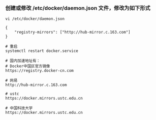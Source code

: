 ### 创建或修改 /etc/docker/daemon.json 文件，修改为如下形式
```shell script
vi /etc/docker/daemon.json

{
    "registry-mirrors": ["http://hub-mirror.c.163.com"]
}

# 重启
systemctl restart docker.service

# 国内加速地址有：
# Docker中国区官方镜像
https://registry.docker-cn.com

# 网易
http://hub-mirror.c.163.com

# ustc 
https://docker.mirrors.ustc.edu.cn

# 中国科技大学
https://docker.mirrors.ustc.edu.cn

```
